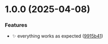 # 1.0.0 (2025-04-08)


### Features

* ✨ everything works as expected ([9915b41](https://github.com/SandeepOCT/publish-test/commit/9915b41e7ea2a8e609daa43942398a8e288c04a6))
